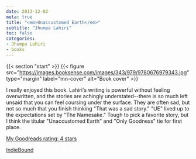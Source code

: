 ```yaml
---
date: 2013-12-02
meta: true
title: "<em>Unaccustomed Earth</em>"
subtitle: "Jhumpa Lahiri"
toc: false
categories:
- Jhumpa Lahiri
- books
---
```


{{< section "start" >}}
{{< figure src="https://images.booksense.com/images/343/979/9780676979343.jpg" type="margin" label="mn-cover" alt="Book cover" >}}

I really enjoyed this book. Lahiri's writing is powerful without feeling overwritten, and the stories are achingly understated--there is so much left unsaid that you can feel coursing under the surface. They are often sad, but not so much that you finish thinking "That was a sad story." "UE" lived up to the expectations set by "The Namesake." Tough to pick a favorite story, but I think the titular "Unaccustomed Earth" and "Only Goodness" tie for first place.

[My Goodreads rating: 4 stars](https://www.goodreads.com/review/show/776954918)  

[IndieBound](https://www.indiebound.org/book/9780676979343)
